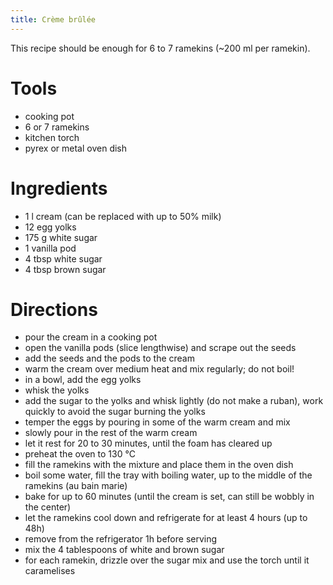 ```yaml
---
title: Crème brûlée
---
```


This recipe should be enough for 6 to 7 ramekins (~200 ml per ramekin).

# Tools

- cooking pot
- 6 or 7 ramekins
- kitchen torch
- pyrex or metal oven dish

# Ingredients

- 1 l cream (can be replaced with up to 50% milk)
- 12 egg yolks
- 175 g white sugar
- 1 vanilla pod
- 4 tbsp white sugar
- 4 tbsp brown sugar

# Directions

- pour the cream in a cooking pot
- open the vanilla pods (slice lengthwise) and scrape out the seeds
- add the seeds and the pods to the cream
- warm the cream over medium heat and mix regularly; do not boil!
- in a bowl, add the egg yolks
- whisk the yolks
- add the sugar to the yolks and whisk lightly (do not make a ruban), work quickly to avoid the sugar burning the yolks
- temper the eggs by pouring in some of the warm cream and mix
- slowly pour in the rest of the warm cream
- let it rest for 20 to 30 minutes, until the foam has cleared up
- preheat the oven to 130 °C
- fill the ramekins with the mixture and place them in the oven dish
- boil some water, fill the tray with boiling water, up to the middle of the ramekins (au bain marie)
- bake for up to 60 minutes (until the cream is set, can still be wobbly in the center)
- let the ramekins cool down and refrigerate for at least 4 hours (up to 48h)
- remove from the refrigerator 1h before serving
- mix the 4 tablespoons of white and brown sugar
- for each ramekin, drizzle over the sugar mix and use the torch until it caramelises
